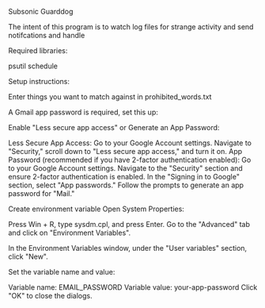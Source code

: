 Subsonic Guarddog

The intent of this program is to watch log files for strange activity and send notifcations and handle

Required libraries:

psutil
schedule

Setup instructions:

Enter things you want to match against in prohibited_words.txt

A Gmail app password is required, set this up:

Enable "Less secure app access" or Generate an App Password:

Less Secure App Access: Go to your Google Account settings. Navigate to "Security," scroll down to "Less secure app access," and turn it on.
App Password (recommended if you have 2-factor authentication enabled):
Go to your Google Account settings.
Navigate to the "Security" section and ensure 2-factor authentication is enabled.
In the "Signing in to Google" section, select "App passwords."
Follow the prompts to generate an app password for "Mail."

Create environment variable 
Open System Properties:

Press Win + R, type sysdm.cpl, and press Enter.
Go to the "Advanced" tab and click on "Environment Variables".

In the Environment Variables window, under the "User variables" section, click "New".

Set the variable name and value:

Variable name: EMAIL_PASSWORD
Variable value: your-app-password
Click "OK" to close the dialogs.